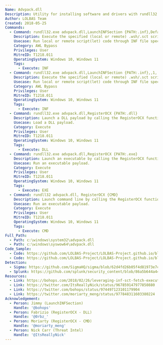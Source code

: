 ```yaml
---
Name: Advpack.dll
Description: Utility for installing software and drivers with rundll32.exe
Author: LOLBAS Team
Created: 2018-05-25
Commands:
  - Command: rundll32.exe advpack.dll,LaunchINFSection {PATH:.inf},DefaultInstall_SingleUser,1,
    Description: Execute the specified (local or remote) .wsh/.sct script with scrobj.dll in the .inf file by calling an information file directive (section name specified).
    Usecase: Run local or remote script(let) code through INF file specification.
    Category: AWL Bypass
    Privileges: User
    MitreID: T1218.011
    OperatingSystem: Windows 10, Windows 11
    Tags:
      - Execute: INF
  - Command: rundll32.exe advpack.dll,LaunchINFSection {PATH:.inf},,1,
    Description: Execute the specified (local or remote) .wsh/.sct script with scrobj.dll in the .inf file by calling an information file directive (DefaultInstall section implied).
    Usecase: Run local or remote script(let) code through INF file specification.
    Category: AWL Bypass
    Privileges: User
    MitreID: T1218.011
    OperatingSystem: Windows 10, Windows 11
    Tags:
      - Execute: INF
  - Command: rundll32.exe advpack.dll,RegisterOCX {PATH:.dll}
    Description: Launch a DLL payload by calling the RegisterOCX function.
    Usecase: Load a DLL payload.
    Category: Execute
    Privileges: User
    MitreID: T1218.011
    OperatingSystem: Windows 10, Windows 11
    Tags:
      - Execute: DLL
  - Command: rundll32.exe advpack.dll,RegisterOCX {PATH:.exe}
    Description: Launch an executable by calling the RegisterOCX function.
    Usecase: Run an executable payload.
    Category: Execute
    Privileges: User
    MitreID: T1218.011
    OperatingSystem: Windows 10, Windows 11
    Tags:
      - Execute: EXE
  - Command: rundll32 advpack.dll, RegisterOCX {CMD}
    Description: Launch command line by calling the RegisterOCX function.
    Usecase: Run an executable payload.
    Category: Execute
    Privileges: User
    MitreID: T1218.011
    OperatingSystem: Windows 10, Windows 11
    Tags:
      - Execute: CMD
Full_Path:
  - Path: c:\windows\system32\advpack.dll
  - Path: c:\windows\syswow64\advpack.dll
Code_Sample:
  - Code: https://github.com/LOLBAS-Project/LOLBAS-Project.github.io/blob/master/_lolbas/Libraries/Payload/Advpack.inf
  - Code: https://github.com/LOLBAS-Project/LOLBAS-Project.github.io/blob/master/_lolbas/Libraries/Payload/Advpack_calc.sct
Detection:
  - Sigma: https://github.com/SigmaHQ/sigma/blob/62d4fd26b05f4d81973e7c8e80d7c1a0c6a29d0e/rules/windows/process_creation/proc_creation_win_rundll32_susp_activity.yml
  - Splunk: https://github.com/splunk/security_content/blob/86a5b644a44240f01274c8b74d19a435c7dae66e/detections/endpoint/detect_rundll32_application_control_bypass___advpack.yml
Resources:
  - Link: https://bohops.com/2018/02/26/leveraging-inf-sct-fetch-execute-techniques-for-bypass-evasion-persistence/
  - Link: https://twitter.com/ItsReallyNick/status/967859147977850880
  - Link: https://twitter.com/bohops/status/974497123101179904
  - Link: https://twitter.com/moriarty_meng/status/977848311603380224
Acknowledgement:
  - Person: Jimmy (LaunchINFSection)
    Handle: '@bohops'
  - Person: Fabrizio (RegisterOCX - DLL)
    Handle: '@0rbz_'
  - Person: Moriarty (RegisterOCX - CMD)
    Handle: '@moriarty_meng'
  - Person: Nick Carr (Threat Intel)
    Handle: '@ItsReallyNick'
---
```

